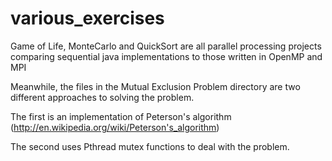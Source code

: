 various_exercises
=================


Game of Life, MonteCarlo and QuickSort are all parallel processing projects comparing sequential java implementations to those written in OpenMP and MPI

Meanwhile, the files in the Mutual Exclusion Problem directory are two different approaches to solving the problem.

The first is an implementation of Peterson's algorithm (http://en.wikipedia.org/wiki/Peterson's_algorithm)

The second uses Pthread mutex functions to deal with the problem.
